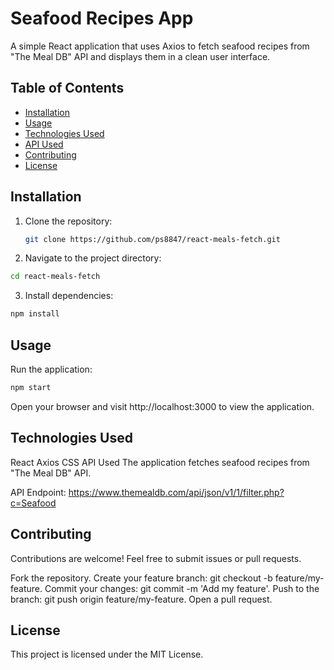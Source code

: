 # Seafood Recipes App

A simple React application that uses Axios to fetch seafood recipes from "The Meal DB" API and displays them in a clean user interface.

## Table of Contents

- [Installation](#installation)
- [Usage](#usage)
- [Technologies Used](#technologies-used)
- [API Used](#api-used)
- [Contributing](#contributing)
- [License](#license)

## Installation

1. Clone the repository:

   ```bash
   git clone https://github.com/ps8847/react-meals-fetch.git
   ```

2. Navigate to the project directory:

```bash
cd react-meals-fetch
```

3. Install dependencies:

```bash
npm install
```

## Usage
Run the application:

```bash
npm start
```

Open your browser and visit http://localhost:3000 to view the application.

## Technologies Used
React
Axios
CSS
API Used
The application fetches seafood recipes from "The Meal DB" API.

API Endpoint: https://www.themealdb.com/api/json/v1/1/filter.php?c=Seafood

## Contributing
Contributions are welcome! Feel free to submit issues or pull requests.

Fork the repository.
Create your feature branch: git checkout -b feature/my-feature.
Commit your changes: git commit -m 'Add my feature'.
Push to the branch: git push origin feature/my-feature.
Open a pull request.

## License
This project is licensed under the MIT License.